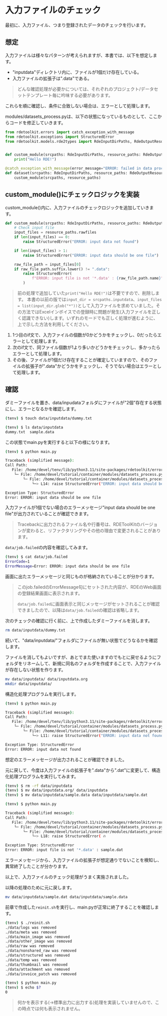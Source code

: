 <div class="page" />

# 入力ファイルのチェック

最初に、入力ファイル、つまり登録されたデータのチェックを行います。

## 想定

入力ファイルは様々なパターンが考えられますが、本書では、以下を想定します。

* "inputdata"ディレクトリ内に、ファイルが1個だけ存在している。
* 入力ファイルの拡張子は".data"である。

> どんな確認処理が必要かについては、それぞれのプロジェクト/データセットテンプレート毎に吟味する必要があります。

これらを順に確認し、条件に合致しない場合は、エラーとして処理します。

modules/datasets_process.pyは、以下の状態になっているものとして、ここからコードを修正していきます。

```python
from rdetoolkit.errors import catch_exception_with_message
from rdetoolkit.exceptions import StructuredError
from rdetoolkit.models.rde2types import RdeInputDirPaths, RdeOutputResourcePath


def custom_module(srcpaths: RdeInputDirPaths, resource_paths: RdeOutputResourcePath) -> None:
    print("Hello RDE!")

@catch_exception_with_message(error_message="ERROR: failed in data processing", error_code=50)
def dataset(srcpaths: RdeInputDirPaths, resource_paths: RdeOutputResourcePath) -> None:
    custom_module(srcpaths, resource_paths)
```

## custom_module()にチェックロジックを実装

custom_module()内に、入力ファイルのチェックロジックを追加していきます。

```python
def custom_module(srcpaths: RdeInputDirPaths, resource_paths: RdeOutputResourcePath) -> None:
    # Check input file
    input_files = resource_paths.rawfiles
    if len(input_files) == 0:
        raise StructuredError("ERROR: input data not found")

    if len(input_files) > 1:
        raise StructuredError("ERROR: input data should be one file")

    raw_file_path = input_files[0]
    if raw_file_path.suffix.lower() != ".data":
        raise StructuredError(
            f"ERROR: input file is not '*.data' : {raw_file_path.name}"
        )
```

> 前の処理で追加していた`print("Hello RDE!")`は不要ですので、削除します。
> 本書の以前の版では`input_dir = srcpaths.inputdata`、`input_files = list(input_dir.glob("*"))`として入力ファイルを求めていました。その方法ではExcelインボイスでの登録時に問題が発生(入力ファイルを正しく認識できない)します。いずれのモードでも正しく処理が進むように、上で示した方法を利用してください。

1. 1つ目のif文で、入力ファイルの個数が0かどうかをチェックし、0だったらエラーとして処理します。
2. 次のif文で、同ファイル個数が1より多いかどうかをチェックし、多かったらエラーとして処理します。
3. その後、ファイルが1個だけ存在することが確定していますので、そのファイルの拡張子が".data"かどうかをチェックし、そうでない場合はエラーとして処理します。

## 確認

ダミーファイルを置き、data/inpudataフォルダにファイルが"2個"存在する状態にし、エラーとなるかを確認します。

```bash
(tenv) $ touch data/inputdata/dummy.txt

(tenv) $ ls data/inputdata
dummy.txt  sample.data
```

この状態でmain.pyを実行すると以下の様になります。

```bash
(tenv) $ python main.py

Traceback (simplified message):
Call Path:
   File: /home/devel/tenv/lib/python3.11/site-packages/rdetoolkit/errors.py, Line: 43 in wrapper()
    └─ File: /home/devel/tutorial/container/modules/datasets_process.py, Line: 24 in dataset()
        └─ File: /home/devel/tutorial/container/modules/datasets_process.py, Line: 14 in custom_module()
            └─> L14: raise StructuredError("ERROR: input data should be one file") 🔥

Exception Type: StructuredError
Error: ERROR: input data should be one file
```

入力ファイルが1個でない場合のエラーメッセージ"input data should be one file"が出力されていることが確認できます。

> Tracebackに出力されるファイル名や行番号は、RDEToolKitのバージョンが変わると、リファクタリングやその他の理由で変更されることがあります。

`data/job.failed`の内容を確認してみます。

```bash
(tenv) $ cat data/job.failed
ErrorCode=1
ErrorMessage=Error: ERROR: input data should be one file
```

画面に出たエラーメッセージと同じものが格納されていることが分かります。

> このjob.failedのErrorMessage句にセットされた内容が、RDEのWeb画面の登録結果画面に表示されます。
>
> `data/job.failed`に画面表示と同じメッセージがセットされることが確認できましたので、以降は`data/job.failed`の確認は省略します。

次のチェックの確認に行く前に、上で作成したダミーファイルを消します。

```bash 
rm data/inputdata/dummy.txt
```

続いて、"data/inputdata/"フォルダにファイルが無い状態でどうなるかを確認します。

ファイルを消してもよいですが、あとでまた使いますのでもとに戻せるようにフォルダをリネームして、新規に同名のフォルダを作成することで、入力ファイルが存在しない状態を作ります。

```bash
mv data/inputdata/ data/inputdata.org
mkdir data/inputdata/
```

構造化処理プログラムを実行します。

```bash
(tenv) $ python main.py

Traceback (simplified message):
Call Path:
   File: /home/devel/tenv/lib/python3.11/site-packages/rdetoolkit/errors.py, Line: 43 in wrapper()
    └─ File: /home/devel/tutorial/container/modules/datasets_process.py, Line: 24 in dataset()
        └─ File: /home/devel/tutorial/container/modules/datasets_process.py, Line: 11 in custom_module()
            └─> L11: raise StructuredError("ERROR: input data not found") 🔥

Exception Type: StructuredError
Error: ERROR: input data not found
```

想定のエラーメッセージが出力されることが確認できました。

元に戻して、今度は入力ファイルの拡張子を".data"から".dat"に変更して、構造化処理プログラムを実行してみます。

```bash
(tenv) $ rm -rf data/inputdata
(tenv) $ mv data/inputdata.org/ data/inputdata
(tenv) $ mv data/inputdata/sample.data data/inputdata/sample.dat

(tenv) $ python main.py

Traceback (simplified message):
Call Path:
   File: /home/devel/tenv/lib/python3.11/site-packages/rdetoolkit/errors.py, Line: 43 in wrapper()
    └─ File: /home/devel/tutorial/container/modules/datasets_process.py, Line: 24 in dataset()
        └─ File: /home/devel/tutorial/container/modules/datasets_process.py, Line: 18 in custom_module()
            └─> L18: raise StructuredError( 🔥

Exception Type: StructuredError
Error: ERROR: input file is not '*.data' : sample.dat
```

エラーメッセージから、入力ファイルの拡張子が想定通りでないことを検知し、異常終了したことが分かります。

以上で、入力ファイルのチェック処理がうまく実施されました。

以降の処理のために元に戻します。

```bash
mv data/inputdata/sample.dat data/inputdata/sample.data
```

前章で作成した`reinit.sh`を実行し、main.pyが正常に終了することを確認します。

```bash
(tenv) $ ./reinit.sh
./data/logs was removed
./data/meta was removed
./data/main_image was removed
./data/other_image was removed
./data/raw was removed
./data/nonshared_raw was removed
./data/structured was removed
./data/temp was removed
./data/thumbnail was removed
./data/attachment was removed
./data/invoice_patch was removed

(tenv) $ python main.py
(tenv) $ echo $?
0
```

> 何かを表示する(→標準出力に出力する)処理を実装していませんので、この時点では何も表示されません。
